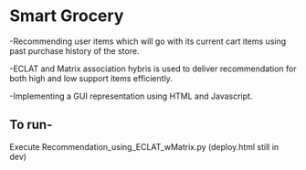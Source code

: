# Smart Grocery
-Recommending user items which will go with its current cart items using past purchase history of the store.

-ECLAT and Matrix association hybris is used to deliver recommendation for both high and low support items efficiently.

-Implementing a GUI representation using HTML and Javascript.

<h2>To run-</h2>
Execute Recommendation_using_ECLAT_wMatrix.py (deploy.html still in dev)
